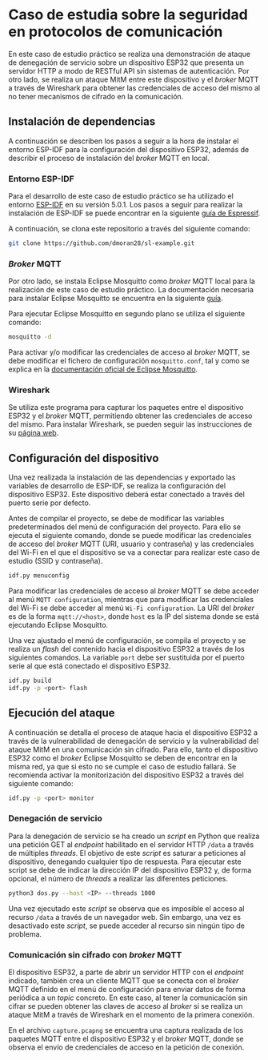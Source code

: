 # Caso de estudia sobre la seguridad en protocolos de comunicación
En este caso de estudio práctico se realiza una demonstración de ataque de denegación de servicio sobre un dispositivo ESP32 que presenta un servidor HTTP a modo de RESTful API sin sistemas de autenticación. Por otro lado, se realiza un ataque MitM entre este dispositivo y el *broker* MQTT a través de Wireshark para obtener las credenciales de acceso del mismo al no tener mecanismos de cifrado en la comunicación.

## Instalación de dependencias
A continuación se describen los pasos a seguir a la hora de instalar el entorno ESP-IDF para la configuración del dispositivo ESP32, además de describir el proceso de instalación del *broker* MQTT en local.

### Entorno ESP-IDF
Para el desarrollo de este caso de estudio práctico se ha utilizado el entorno [ESP-IDF](https://github.com/espressif/esp-idf) en su versión 5.0.1. Los pasos a seguir para realizar la instalación de ESP-IDF se puede encontrar en la siguiente [guía de Espressif](https://docs.espressif.com/projects/esp-idf/en/v5.0.1/esp32/get-started/index.html).

A continuación, se clona este repositorio a través del siguiente comando:

```sh
git clone https://github.com/dmoran28/sl-example.git
```

### *Broker* MQTT
Por otro lado, se instala Eclipse Mosquitto como *broker* MQTT local para la realización de este caso de estudio práctico. La documentación necesaria para instalar Eclipse Mosquitto se encuentra en la siguiente [guía](https://mosquitto.org/download/).

Para ejecutar Eclipse Mosquitto en segundo plano se utiliza el siguiente comando:

```sh
mosquitto -d
```

Para activar y/o modificar las credenciales de acceso al *broker* MQTT, se debe modificar el fichero de configuración `mosquitto.conf`, tal y como se explica en la [documentación oficial de Eclipse Mosquitto](https://mosquitto.org/man/mosquitto-conf-5.html).

### Wireshark
Se utiliza este programa para capturar los paquetes entre el dispositivo ESP32 y el *broker* MQTT, permitiendo obtener las credenciales de acceso del mismo. Para instalar Wireshark, se pueden seguir las instrucciones de su [página web](https://www.wireshark.org/download.html).

## Configuración del dispositivo
Una vez realizada la instalación de las dependencias y exportado las variables de desarrollo de ESP-IDF, se realiza la configuración del dispositivo ESP32. Este dispositivo deberá estar conectado a través del puerto serie por defecto.

Antes de compilar el proyecto, se debe de modificar las variables predeterminados del menú de configuración del proyecto. Para ello se ejecuta el siguiente comando, donde se puede modificar las credenciales de acceso del *broker* MQTT (URI, usuario y contraseña) y las credenciales del Wi-Fi en el que el dispositivo se va a conectar para realizar este caso de estudio (SSID y contraseña).

```sh
idf.py menuconfig
```

Para modificar las credenciales de acceso al *broker* MQTT se debe acceder al menú `MQTT configuration`, mientras que para modificar las credenciales del Wi-Fi se debe acceder al menú `Wi-Fi configuration`. La URI del *broker* es de la forma `mqtt://<host>`, donde `host` es la IP del sistema donde se está ejecutando Eclipse Mosquitto.

Una vez ajustado el menú de configuración, se compila el proyecto y se realiza un *flash* del contenido hacia el dispositivo ESP32 a través de los siguientes comandos. La variable `port` debe ser sustituida por el puerto serie al que está conectado el dispositivo ESP32.

```sh
idf.py build
idf.py -p <port> flash
```

## Ejecución del ataque
A continuación se detalla el proceso de ataque hacia el dispositivo ESP32 a través de la vulnerabilidad de denegación de servicio y la vulnerabilidad del ataque MitM en una comunicación sin cifrado. Para ello, tanto el dispositivo ESP32 como el *broker* Eclipse Mosquitto se deben de encontrar en la misma red, ya que si esto no se cumple el caso de estudio fallará. Se recomienda activar la monitorización del dispositivo ESP32 a través del siguiente comando:

```sh
idf.py -p <port> monitor
```

### Denegación de servicio
Para la denegación de servicio se ha creado un *script* en Python que realiza una petición GET al *endpoint* habilitado en el servidor HTTP `/data` a través de múltiples *threads*. El objetivo de este *script* es saturar a peticiones al dispositivo, denegando cualquier tipo de respuesta. Para ejecutar este script se debe de indicar la dirección IP del dispositivo ESP32 y, de forma opcional, el número de *threads* a realizar las diferentes peticiones.

```sh
python3 dos.py --host <IP> --threads 1000
```

Una vez ejecutado este *script* se observa que es imposible el acceso al recurso `/data` a través de un navegador web. Sin embargo, una vez es desactivado este *script*, se puede acceder al recurso sin ningún tipo de problema.

### Comunicación sin cifrado con *broker* MQTT
El dispositivo ESP32, a parte de abrir un servidor HTTP con el *endpoint* indicado, también crea un cliente MQTT que se conecta con el *broker* MQTT definido en el menú de configuración para enviar datos de forma periódica a un *topic* concreto. En este caso, al tener la comunicación sin cifrar se pueden obtener las claves de acceso al *broker* si se realiza un ataque MitM a través de Wireshark en el momento de la primera conexión.

En el archivo `capture.pcapng` se encuentra una captura realizada de los paquetes MQTT entre el dispositivo ESP32 y el *broker* MQTT, donde se observa el envío de credenciales de acceso en la petición de conexión.
